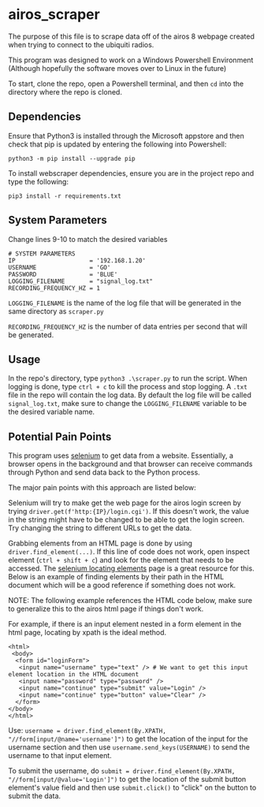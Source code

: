 # airos_scraper

The purpose of this file is to scrape data off of the airos 8 webpage created when trying to connect to the ubiquiti radios.

This program was designed to work on a Windows Powershell Environment (Although hopefully the software moves over to Linux in the future)

To start, clone the repo, open a Powershell terminal, and then `cd` into the directory where the repo is cloned.

## Dependencies
Ensure that Python3 is installed through the Microsoft appstore and then check that pip is updated by entering the following into Powershell:

`python3 -m pip install --upgrade pip`

To install webscraper dependencies, ensure you are in the project repo and type the following:

`pip3 install -r requirements.txt`

## System Parameters
Change lines 9-10 to match the desired variables
```
# SYSTEM PARAMETERS
IP                     = '192.168.1.20'
USERNAME               = 'GO'
PASSWORD               = 'BLUE'
LOGGING_FILENAME       = "signal_log.txt"
RECORDING_FREQUENCY_HZ = 1
```

`LOGGING_FILENAME` is the name of the log file that will be generated in the same directory as `scraper.py`

`RECORDING_FREQUENCY_HZ` is the number of data entries per second that will be generated.

## Usage

In the repo's directory, type `python3 .\scraper.py` to run the script. When logging is done, type `ctrl + c` to kill the process and stop logging. A `.txt` file in the repo will contain the log data. By default the log file will be called `signal_log.txt`, make sure to change the `LOGGING_FILENAME` variable to be the desired variable name.

## Potential Pain Points

This program uses [selenium](https://selenium-python.readthedocs.io/index.html) to get data from a website. Essentially, a browser opens in the background and that browser can receive commands through Python and send data back to the Python process. 

The major pain points with this approach are listed below:

Selenium will try to make get the web page for the airos login screen by trying `driver.get(f'http:{IP}/login.cgi')`. If this doesn't work, the value in the string might have to be changed to be able to get the login screen. Try changing the string to different URLs to get the data.

Grabbing elements from an HTML page is done by using `driver.find_element(...)`. If this line of code does not work, open inspect element (`ctrl + shift + c`) and look for the element that needs to be accessed. The [selenium locating elements](https://selenium-python.readthedocs.io/locating-elements.html) page is a great resource for this. Below is an example of finding elements by their path in the HTML document which will be a good reference if something does not work.

NOTE: The following example references the HTML code below, make sure to generalize this to the airos html page if things don't work.

For example, if there is an input element nested in a form element in the html page, locating by xpath is the ideal method.

```
<html>
 <body>
  <form id="loginForm">
   <input name="username" type="text" /> # We want to get this input element location in the HTML document
   <input name="password" type="password" />
   <input name="continue" type="submit" value="Login" />
   <input name="continue" type="button" value="Clear" />
  </form>
</body>
</html>
```

Use: `username = driver.find_element(By.XPATH, "//form[input/@name='username']")` to get the location of the input for the username section and then use `username.send_keys(USERNAME)` to send the username to that input element.

To submit the username, do `submit = driver.find_element(By.XPATH, "//form[input/@value='Login']")` to get the location of the submit button element's value field and then use `submit.click()` to "click" on the button to submit the data.

